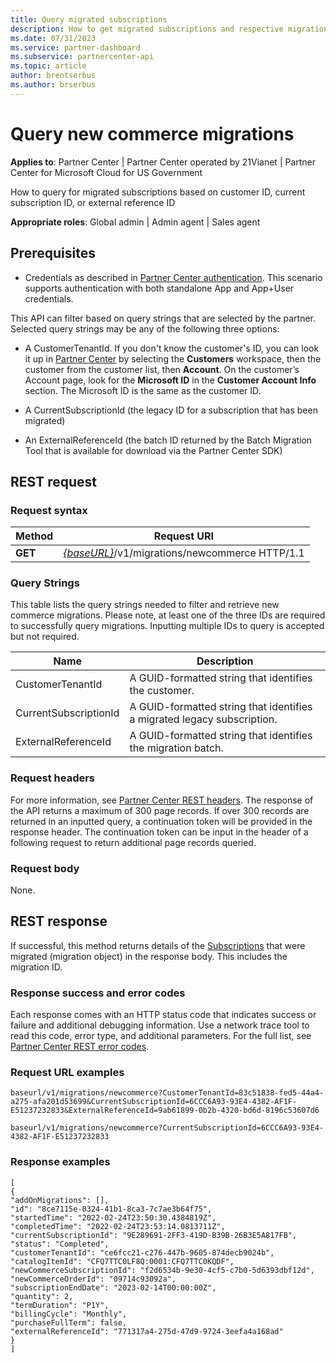 ```yaml
---
title: Query migrated subscriptions
description: How to get migrated subscriptions and respective migration ids
ms.date: 07/31/2023
ms.service: partner-dashboard
ms.subservice: partnercenter-api
ms.topic: article
author: brentserbus
ms.author: brserbus
---
```


# Query new commerce migrations

**Applies to**: Partner Center | Partner Center operated by 21Vianet |  Partner Center for Microsoft Cloud for US Government

How to query for migrated subscriptions based on customer ID, current subscription ID, or external reference ID

**Appropriate roles**: Global admin | Admin agent | Sales agent

## Prerequisites

- Credentials as described in [Partner Center authentication](partner-center-authentication.md). This scenario supports authentication with both standalone App and App+User credentials.

This API can filter based on query strings that are selected by the partner. Selected query strings may be any of the following three options:

- A CustomerTenantId. If you don't know the customer's ID, you can look it up in [Partner Center](https://partner.microsoft.com/dashboard) by selecting the **Customers** workspace, then the customer from the customer list, then **Account**. On the customer’s Account page, look for the **Microsoft ID** in the **Customer Account Info** section. The Microsoft ID is the same as the customer ID.

- A CurrentSubscriptionId (the legacy ID for a subscription that has been migrated)

- An ExternalReferenceId (the batch ID returned by the Batch Migration Tool that is available for download via the Partner Center SDK)

## REST request

### Request syntax

| Method  | Request URI                                                                                                      |
|---------|------------------------------------------------------------------------------------------------------------------|
| **GET** | [*{baseURL}*](partner-center-rest-urls.md)/v1/migrations/newcommerce HTTP/1.1                                    |

### Query Strings

This table lists the query strings needed to filter and retrieve new commerce migrations. Please note, at least one of the three IDs are required to successfully query migrations. Inputting multiple IDs to query is accepted but not required.

| Name                            | Description                                                             |
|---------------------------------|-------------------------------------------------------------------------|
| CustomerTenantId                | A GUID-formatted string that identifies the customer.                   |
| CurrentSubscriptionId           | A GUID-formatted string that identifies a migrated legacy subscription. |
| ExternalReferenceId             | A GUID-formatted string that identifies the migration batch.            |

### Request headers

For more information, see [Partner Center REST headers](headers.md). The response of the API returns a maximum of 300 page records. If over 300 records are returned in an inputted query, a continuation token will be provided in the response header. The continuation token can be input in the header of a following request to return additional page records queried.

### Request body

None.

## REST response

If successful, this method returns details of the [Subscriptions](subscription-resources.md) that were migrated (migration object) in the response body. This includes the migration ID.

### Response success and error codes

Each response comes with an HTTP status code that indicates success or failure and additional debugging information. Use a network trace tool to read this code, error type, and additional parameters. For the full list, see [Partner Center REST error codes](error-codes.md).

### Request URL examples

```http
baseurl/v1/migrations/newcommerce?CustomerTenantId=83c51838-fed5-44a4-a275-afa201d53699&CurrentSubscriptionId=6CCC6A93-93E4-4382-AF1F-E51237232833&ExternalReferenceId=9ab61899-0b2b-4320-bd6d-8196c53607d6
```

```http
baseurl/v1/migrations/newcommerce?CurrentSubscriptionId=6CCC6A93-93E4-4382-AF1F-E51237232833
```


### Response examples

```http
[
{
"addOnMigrations": [],
"id": "8ce7115e-0324-41b1-8ca3-7c7ae3b64f75",
"startedTime": "2022-02-24T23:50:30.4384819Z",
"completedTime": "2022-02-24T23:53:14.0813711Z",
"currentSubscriptionId": "9E289691-2FF3-419D-B39B-26B3E5A817FB",
"status": "Completed",
"customerTenantId": "ce6fcc21-c276-447b-9605-874decb9024b",
"catalogItemId": "CFQ7TTC0LF8Q:0001:CFQ7TTC0KQDF",
"newCommerceSubscriptionId": "f2d6534b-9e30-4cf5-c7b0-5d6393dbf12d",
"newCommerceOrderId": "09714c93092a",
"subscriptionEndDate": "2023-02-14T00:00:00Z",
"quantity": 2,
"termDuration": "P1Y",
"billingCycle": "Monthly",
"purchaseFullTerm": false,
"externalReferenceId": "771317a4-275d-47d9-9724-3eefa4a168ad"
}
]
```
